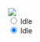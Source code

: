 <body>
    <div>
        <canvas id="spriteContainer"> <!-- Within the base div is a canvas. An HTML canvas is used only for graphics. It allows the user to access some basic functions related to the image created on the canvas (including animation) -->
            <img id="horse" src="/phonk/_notebooks/images/horse.png">
        </canvas>
        <div id="controls"> <!--basic radio buttons which can be used to check whether each individual animaiton works -->
            <input type="radio" name="animation" id="idle" checked>
            <label for="start">Idle</label><br>
            <input type="radio" name="animation" id="idle" checked>
            <label for="stop">Idle</label><br>
        </div>
    </div>
</body>

<script>
    window.addEventListener('load', function () {
        const canvas = document.getElementById('spriteContainer');  // sets the canvas as a variable by calling the canvas element from the HTML code, using the id we set
        const ctx = canvas.getContext('2d'); // the getContext function is a given function within the canvas object. It allows us more functionality with the sprite image.

        // constant variables used for sprite and canvas
        const SPRITE_WIDTH = 112;
        const SPRITE_HEIGHT = 64;
        const SCALE_FACTOR = 2;
        const FRAME_LIMIT = 48;
        const FRAME_RATE = 15;

        // sets canvas properties
        canvas.width = SPRITE_WIDTH * SCALE_FACTOR;
        canvas.height = SPRITE_HEIGHT * SCALE_FACTOR;

        //more code will be placed here later
    });

</script>

